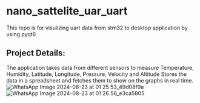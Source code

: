 # nano_sattelite_uar_uart
 This repo is for visulizing uart data from stm32 to desktop application by using pyqt6

## Project Details:
The application takes data from different sensors to measure Temperature, Humidity, Latitude, Longitude, Pressure, Velocity and Altitude
Stores the data in a spreadsheet and fetches them to show on the graphs in real time. 
![WhatsApp Image 2024-08-23 at 01 25 53_49d08f9a](https://github.com/user-attachments/assets/c91c8819-e81a-4a34-91ee-151c81e649b0)
![WhatsApp Image 2024-08-23 at 01 26 56_e3ca5805](https://github.com/user-attachments/assets/f0e13412-a8a1-4f05-9537-58a9d4a7e3e6)
